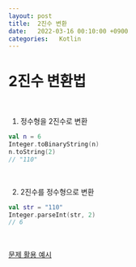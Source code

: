 ```yaml
---
layout: post
title:  2진수 변환 
date:   2022-03-16 00:10:00 +0900
categories:   Kotlin
---
```



# 2진수 변환법

<br>

1. 정수형을 2진수로 변환
```kotlin
val n = 6
Integer.toBinaryString(n)
n.toString(2)   
// "110"
```

<br>

2. 2진수를 정수형으로 변환
```kotlin
val str = "110"
Integer.parseInt(str, 2)  
// 6
```

<Br>

[문제 활용 예시]

[문제 활용 예시]: https://yonghanju.github.io/algorithm/2022/03/10/%EB%B9%84%EB%B0%80%EB%B2%88%ED%98%B8%EC%A0%9C%EC%9E%91.html




